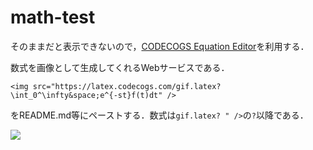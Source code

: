 # math-test

そのままだと表示できないので，[CODECOGS Equation Editor](https://www.codecogs.com/latex/eqneditor.php)を利用する．

数式を画像として生成してくれるWebサービスである．

```
<img src="https://latex.codecogs.com/gif.latex?\int_0^\infty&space;e^{-st}f(t)dt" />
```

をREADME.md等にペーストする．数式は`gif.latex? " />`の`?`以降である． 

<img src="https://latex.codecogs.com/gif.latex?\int_0^\infty&space;e^{-st}f(t)dt" />
